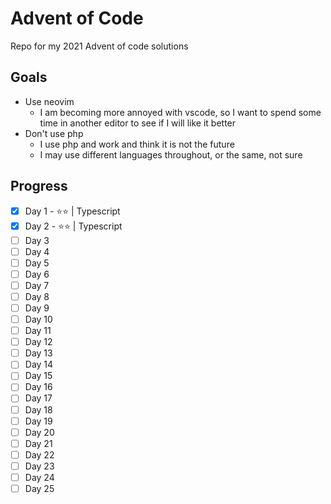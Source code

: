 # Advent of Code

Repo for my 2021 Advent of code solutions

## Goals

* Use neovim
    * I am becoming more annoyed with vscode, so I want to spend some time in another editor to see if I will like it better
* Don't use php
    * I use php and work and think it is not the future
    * I may use different languages throughout, or the same, not sure

## Progress

* [X] Day 1 - ⭐⭐ | Typescript
* [X] Day 2 - ⭐⭐ | Typescript
* [ ] Day 3
* [ ] Day 4
* [ ] Day 5
* [ ] Day 6
* [ ] Day 7
* [ ] Day 8
* [ ] Day 9
* [ ] Day 10
* [ ] Day 11
* [ ] Day 12
* [ ] Day 13
* [ ] Day 14
* [ ] Day 15
* [ ] Day 16
* [ ] Day 17
* [ ] Day 18
* [ ] Day 19
* [ ] Day 20
* [ ] Day 21
* [ ] Day 22
* [ ] Day 23
* [ ] Day 24
* [ ] Day 25

